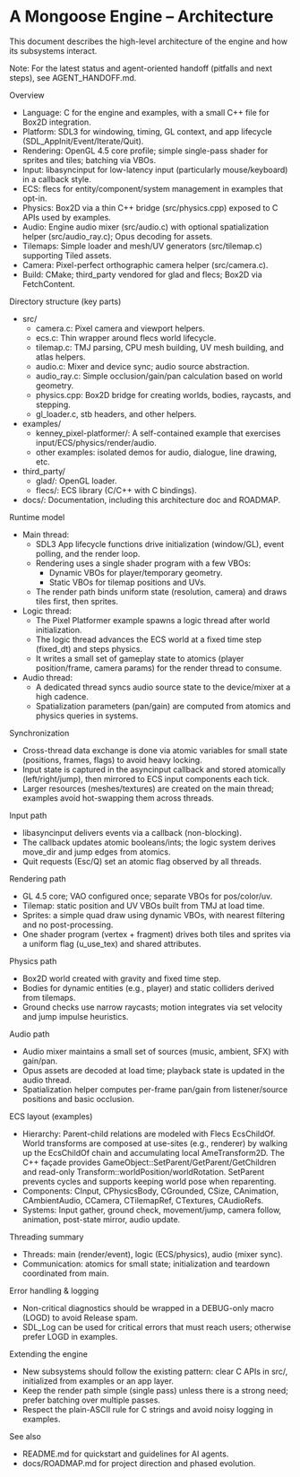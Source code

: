 # A Mongoose Engine – Architecture

This document describes the high-level architecture of the engine and how its subsystems interact.

Note: For the latest status and agent-oriented handoff (pitfalls and next steps), see AGENT_HANDOFF.md.

Overview
- Language: C for the engine and examples, with a small C++ file for Box2D integration.
- Platform: SDL3 for windowing, timing, GL context, and app lifecycle (SDL_AppInit/Event/Iterate/Quit).
- Rendering: OpenGL 4.5 core profile; simple single-pass shader for sprites and tiles; batching via VBOs.
- Input: libasyncinput for low-latency input (particularly mouse/keyboard) in a callback style.
- ECS: flecs for entity/component/system management in examples that opt-in.
- Physics: Box2D via a thin C++ bridge (src/physics.cpp) exposed to C APIs used by examples.
- Audio: Engine audio mixer (src/audio.c) with optional spatialization helper (src/audio_ray.c); Opus decoding for assets.
- Tilemaps: Simple loader and mesh/UV generators (src/tilemap.c) supporting Tiled assets.
- Camera: Pixel-perfect orthographic camera helper (src/camera.c).
- Build: CMake; third_party vendored for glad and flecs; Box2D via FetchContent.

Directory structure (key parts)
- src/
  - camera.c: Pixel camera and viewport helpers.
  - ecs.c: Thin wrapper around flecs world lifecycle.
  - tilemap.c: TMJ parsing, CPU mesh building, UV mesh building, and atlas helpers.
  - audio.c: Mixer and device sync; audio source abstraction.
  - audio_ray.c: Simple occlusion/gain/pan calculation based on world geometry.
  - physics.cpp: Box2D bridge for creating worlds, bodies, raycasts, and stepping.
  - gl_loader.c, stb headers, and other helpers.
- examples/
  - kenney_pixel-platformer/: A self-contained example that exercises input/ECS/physics/render/audio.
  - other examples: isolated demos for audio, dialogue, line drawing, etc.
- third_party/
  - glad/: OpenGL loader.
  - flecs/: ECS library (C/C++ with C bindings).
- docs/: Documentation, including this architecture doc and ROADMAP.

Runtime model
- Main thread:
  - SDL3 App lifecycle functions drive initialization (window/GL), event polling, and the render loop.
  - Rendering uses a single shader program with a few VBOs:
    - Dynamic VBOs for player/temporary geometry.
    - Static VBOs for tilemap positions and UVs.
  - The render path binds uniform state (resolution, camera) and draws tiles first, then sprites.
- Logic thread:
  - The Pixel Platformer example spawns a logic thread after world initialization.
  - The logic thread advances the ECS world at a fixed time step (fixed_dt) and steps physics.
  - It writes a small set of gameplay state to atomics (player position/frame, camera params) for the render thread to consume.
- Audio thread:
  - A dedicated thread syncs audio source state to the device/mixer at a high cadence.
  - Spatialization parameters (pan/gain) are computed from atomics and physics queries in systems.

Synchronization
- Cross-thread data exchange is done via atomic variables for small state (positions, frames, flags) to avoid heavy locking.
- Input state is captured in the asyncinput callback and stored atomically (left/right/jump), then mirrored to ECS input components each tick.
- Larger resources (meshes/textures) are created on the main thread; examples avoid hot-swapping them across threads.

Input path
- libasyncinput delivers events via a callback (non-blocking).
- The callback updates atomic booleans/ints; the logic system derives move_dir and jump edges from atomics.
- Quit requests (Esc/Q) set an atomic flag observed by all threads.

Rendering path
- GL 4.5 core; VAO configured once; separate VBOs for pos/color/uv.
- Tilemap: static position and UV VBOs built from TMJ at load time.
- Sprites: a simple quad draw using dynamic VBOs, with nearest filtering and no post-processing.
- One shader program (vertex + fragment) drives both tiles and sprites via a uniform flag (u_use_tex) and shared attributes.

Physics path
- Box2D world created with gravity and fixed time step.
- Bodies for dynamic entities (e.g., player) and static colliders derived from tilemaps.
- Ground checks use narrow raycasts; motion integrates via set velocity and jump impulse heuristics.

Audio path
- Audio mixer maintains a small set of sources (music, ambient, SFX) with gain/pan.
- Opus assets are decoded at load time; playback state is updated in the audio thread.
- Spatialization helper computes per-frame pan/gain from listener/source positions and basic occlusion.

ECS layout (examples)
- Hierarchy: Parent-child relations are modeled with Flecs EcsChildOf. World transforms are composed at use-sites (e.g., renderer) by walking up the EcsChildOf chain and accumulating local AmeTransform2D. The C++ façade provides GameObject::SetParent/GetParent/GetChildren and read-only Transform::worldPosition/worldRotation. SetParent prevents cycles and supports keeping world pose when reparenting.
- Components: CInput, CPhysicsBody, CGrounded, CSize, CAnimation, CAmbientAudio, CCamera, CTilemapRef, CTextures, CAudioRefs.
- Systems: Input gather, ground check, movement/jump, camera follow, animation, post-state mirror, audio update.

Threading summary
- Threads: main (render/event), logic (ECS/physics), audio (mixer sync).
- Communication: atomics for small state; initialization and teardown coordinated from main.

Error handling & logging
- Non-critical diagnostics should be wrapped in a DEBUG-only macro (LOGD) to avoid Release spam.
- SDL_Log can be used for critical errors that must reach users; otherwise prefer LOGD in examples.

Extending the engine
- New subsystems should follow the existing pattern: clear C APIs in src/, initialized from examples or an app layer.
- Keep the render path simple (single pass) unless there is a strong need; prefer batching over multiple passes.
- Respect the plain-ASCII rule for C strings and avoid noisy logging in examples.

See also
- README.md for quickstart and guidelines for AI agents.
- docs/ROADMAP.md for project direction and phased evolution.
